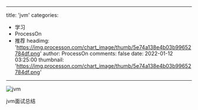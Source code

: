 
---
title: 'jvm'
categories: 
 - 学习
 - ProcessOn
 - 推荐
headimg: 'https://img.processon.com/chart_image/thumb/5e74a138e4b03b99652784df.png'
author: ProcessOn
comments: false
date: 2022-01-12 03:25:00
thumbnail: 'https://img.processon.com/chart_image/thumb/5e74a138e4b03b99652784df.png'
---

<div>   
<img class="thumb" alt="jvm" src="https://img.processon.com/chart_image/thumb/5e74a138e4b03b99652784df.png" referrerpolicy="no-referrer">
<p>jvm面试总结</p>  
</div>
            